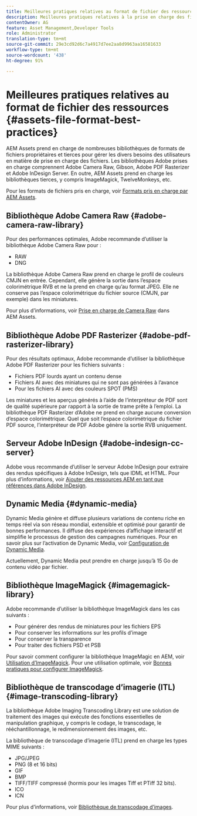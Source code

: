 ```yaml
---
title: Meilleures pratiques relatives au format de fichier des ressources
description: Meilleures pratiques relatives à la prise en charge des fichiers dans AEM Assets.
contentOwner: AG
feature: Asset Management,Developer Tools
role: Administrator
translation-type: tm+mt
source-git-commit: 29e3cd92d6c7a4917d7ee2aa8d9963aa16581633
workflow-type: tm+mt
source-wordcount: '438'
ht-degree: 91%

---
```



# Meilleures pratiques relatives au format de fichier des ressources {#assets-file-format-best-practices}

AEM Assets prend en charge de nombreuses bibliothèques de formats de fichiers propriétaires et tierces pour gérer les divers besoins des utilisateurs en matière de prise en charge des fichiers. Les bibliothèques Adobe prises en charge comprennent Adobe Camera Raw, Gibson, Adobe PDF Rasterizer et Adobe InDesign Server. En outre, AEM Assets prend en charge les bibliothèques tierces, y compris ImageMagick, TwelveMonkeys, etc.

Pour les formats de fichiers pris en charge, voir [Formats pris en charge par AEM Assets](assets-formats.md).

## Bibliothèque Adobe Camera Raw {#adobe-camera-raw-library}

Pour des performances optimales, Adobe recommande d’utiliser la bibliothèque Adobe Camera Raw pour :

* RAW
* DNG

La bibliothèque Adobe Camera Raw prend en charge le profil de couleurs CMJN en entrée. Cependant, elle génère la sortie dans l’espace colorimétrique RVB et ne la prend en charge qu’au format JPEG. Elle ne conserve pas l’espace colorimétrique du fichier source (CMJN, par exemple) dans les miniatures.

Pour plus d’informations, voir [Prise en charge de Camera Raw](camera-raw.md) dans AEM Assets.

## Bibliothèque Adobe PDF Rasterizer {#adobe-pdf-rasterizer-library}

Pour des résultats optimaux, Adobe recommande d’utiliser la bibliothèque Adobe PDF Rasterizer pour les fichiers suivants :

* Fichiers PDF lourds ayant un contenu dense
* Fichiers AI avec des miniatures qui ne sont pas générées à l’avance
* Pour les fichiers AI avec des couleurs SPOT (PMS)

Les miniatures et les aperçus générés à l’aide de l’interpréteur de PDF sont de qualité supérieure par rapport à la sortie de trame prête à l’emploi. La bibliothèque PDF Rasterizer d’Adobe ne prend en charge aucune conversion d’espace colorimétrique. Quel que soit l’espace colorimétrique du fichier PDF source, l’interpréteur de PDF Adobe génère la sortie RVB uniquement.

## Serveur Adobe InDesign  {#adobe-indesign-cc-server}

Adobe vous recommande d’utiliser le serveur Adobe InDesign pour extraire des rendus spécifiques à Adobe InDesign, tels que IDML et HTML. Pour plus d’informations, voir [Ajouter des ressources AEM en tant que références dans Adobe InDesign](managing-linked-subassets.md#add-aem-assets-as-references-in-adobe-indesign).

## Dynamic Media  {#dynamic-media}

Dynamic Media génère et diffuse plusieurs variations de contenu riche en temps réel via son réseau mondial, extensible et optimisé pour garantir de bonnes performances. Il diffuse des expériences d’affichage interactif et simplifie le processus de gestion des campagnes numériques. Pour en savoir plus sur l’activation de Dynamic Media, voir [Configuration de Dynamic Media](config-dynamic.md).

Actuellement, Dynamic Media peut prendre en charge jusqu’à 15 Go de contenu vidéo par fichier.

## Bibliothèque ImageMagick {#imagemagick-library}

Adobe recommande d’utiliser la bibliothèque ImageMagick dans les cas suivants :

* Pour générer des rendus de miniatures pour les fichiers EPS
* Pour conserver les informations sur les profils d’image
* Pour conserver la transparence
* Pour traiter des fichiers PSD et PSB

Pour savoir comment configurer la bibliothèque ImageMagic en AEM, voir [Utilisation d’ImageMagick](media-handlers.md#an-example-using-imagemagick). Pour une utilisation optimale, voir [Bonnes pratiques pour configurer ImageMagick](best-practices-for-imagemagick.md).

## Bibliothèque de transcodage d’imagerie (ITL)  {#image-transcoding-library}

La bibliothèque Adobe Imaging Transcoding Library est une solution de traitement des images qui exécute des fonctions essentielles de manipulation graphique, y compris le codage, le transcodage, le rééchantillonnage, le redimensionnement des images, etc.

La bibliothèque de transcodage d’imagerie (ITL) prend en charge les types MIME suivants :

* JPG/JPEG
* PNG (8 et 16 bits)
* GIF
* BMP
* TIFF/TIFF compressé (hormis pour les images Tiff et PTiff 32 bits).
* ICO
* ICN

Pour plus d’informations, voir [Bibliothèque de transcodage d’images](imaging-transcoding-library.md).
